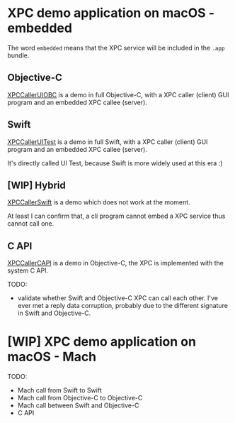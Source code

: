 # XPC demo application on macOS - embedded

The word `embedded` means that the XPC service will be included in the `.app` bundle.

## Objective-C

[XPCCallerUIOBC](XPCCallerUIOBC) is a demo in full Objective-C, with a XPC caller (client) GUI program and an embedded XPC callee (server).

## Swift

[XPCCallerUITest](XPCCallerUITest) is a demo in full Swift, with a XPC caller (client) GUI program and an embedded XPC callee (server).

It's directly called UI Test, because Swift is more widely used at this era :)

## [WIP] Hybrid

[XPCCallerSwift](XPCCallerSwift) is a demo which does not work at the moment.

At least I can confirm that, a cli program cannot embed a XPC service thus cannot call one.

## C API

[XPCCallerCAPI](XPCCallerCAPI) is a demo in Objective-C, the XPC is implemented with the system C API.

TODO:

- validate whether Swift and Objective-C XPC can call each other. I've ever met a reply data corruption, probably due to the different signature in Swift and Objective-C.

# [WIP] XPC demo application on macOS - Mach

TODO:

- Mach call from Swift to Swift
- Mach call from Objective-C to Objective-C
- Mach call between Swift and Objective-C
- C API
